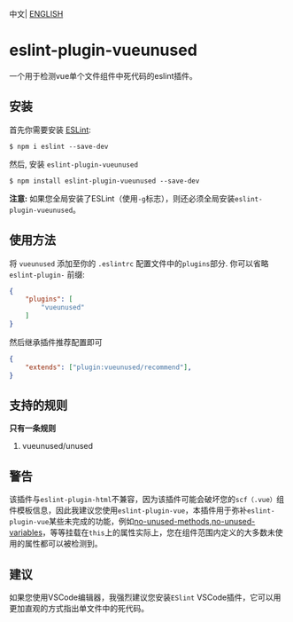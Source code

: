 中文| [ENGLISH](https://github.com/IWANABETHATGUY/eslint-plugin-vueunused/blob/master/README.EN.md)
# eslint-plugin-vueunused

一个用于检测vue单个文件组件中死代码的eslint插件。

## 安装

首先你需要安装 [ESLint](http://eslint.org):

```
$ npm i eslint --save-dev
```

然后, 安装 `eslint-plugin-vueunused` 

```
$ npm install eslint-plugin-vueunused --save-dev
```

**注意:** 
如果您全局安装了ESLint（使用`-g`标志），则还必须全局安装`eslint-plugin-vueunused`。
## 使用方法

将 `vueunused` 添加至你的 `.eslintrc` 配置文件中的`plugins`部分. 你可以省略 `eslint-plugin-` 前缀:

```json
{
    "plugins": [
        "vueunused"
    ]
}
```


然后继承插件推荐配置即可
```json
{
    "extends": ["plugin:vueunused/recommend"],
}
```

## 支持的规则
**只有一条规则**
1. vueunused/unused




## 警告

该插件与`eslint-plugin-html`不兼容，因为该插件可能会破坏您的`scf（.vue）`组件模板信息，因此我建议您使用`eslint-plugin-vue`，本插件用于弥补`eslint-plugin-vue`某些未完成的功能，例如[no-unused-methods](https://github.com/vuejs/eslint-plugin-vue/issues/848),[no-unused-variables](https://github.com/vuejs/eslint-plugin-vue/issues/631)，等等挂载在`this`上的属性实际上，您在组件范围内定义的大多数未使用的属性都可以被检测到。
## 建议
如果您使用VSCode编辑器，我强烈建议您安装`ESlint` VSCode插件，它可以用更加直观的方式指出单文件中的死代码。